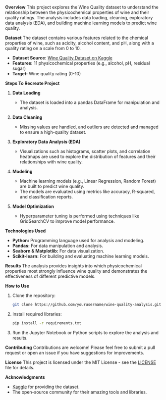 
 **Overview**
This project explores the Wine Quality dataset to understand the relationship between the physicochemical properties of wine and their quality ratings. The analysis includes data loading, cleaning, exploratory data analysis (EDA), and building machine learning models to predict wine quality.

**Dataset**
The dataset contains various features related to the chemical properties of wine, such as acidity, alcohol content, and pH, along with a quality rating on a scale from 0 to 10.

- **Dataset Source:** [Wine Quality Dataset on Kaggle](https://www.kaggle.com/uciml/red-wine-quality-cortez-et-al-2009)
- **Features:** 11 physicochemical properties (e.g., alcohol, pH, residual sugar)
- **Target:** Wine quality rating (0-10)

**Steps To Recreate Project**

1. **Data Loading**
   - The dataset is loaded into a pandas DataFrame for manipulation and analysis.

2. **Data Cleaning**
   - Missing values are handled, and outliers are detected and managed to ensure a high-quality dataset.

3. **Exploratory Data Analysis (EDA)**
   - Visualizations such as histograms, scatter plots, and correlation heatmaps are used to explore the distribution of features and their relationships with wine quality.

4. **Modeling**
   - Machine learning models (e.g., Linear Regression, Random Forest) are built to predict wine quality.
   - The models are evaluated using metrics like accuracy, R-squared, and classification reports.

5. **Model Optimization**
   - Hyperparameter tuning is performed using techniques like GridSearchCV to improve model performance.

 **Technologies Used**
- **Python:** Programming language used for analysis and modeling.
- **Pandas:** For data manipulation and analysis.
- **Seaborn & Matplotlib:** For data visualization.
- **Scikit-learn:** For building and evaluating machine learning models.

**Results**
The analysis provides insights into which physicochemical properties most strongly influence wine quality and demonstrates the effectiveness of different predictive models.

 **How to Use**
1. Clone the repository:
   ```bash
   git clone https://github.com/yourusername/wine-quality-analysis.git
   ```
2. Install required libraries:
   ```bash
   pip install -r requirements.txt
   ```
3. Run the Jupyter Notebook or Python scripts to explore the analysis and results.

 **Contributing**
Contributions are welcome! Please feel free to submit a pull request or open an issue if you have suggestions for improvements.

**License**
This project is licensed under the MIT License - see the [LICENSE](LICENSE) file for details.

**Acknowledgments**
- [Kaggle](https://www.kaggle.com/) for providing the dataset.
- The open-source community for their amazing tools and libraries.


